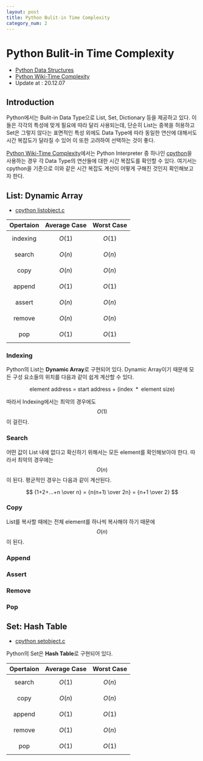 ```yaml
---
layout: post
title: Python Bulit-in Time Complexity
category_num: 2
---
```


# Python Bulit-in Time Complexity

- [Python Data Structures](<https://docs.python.org/3/tutorial/datastructures.html>)
- [Python Wiki-Time Complexity](<https://wiki.python.org/moin/TimeComplexity>)
- Update at : 20.12.07

## Introduction

Python에서는 Bulit-in Data Type으로 List, Set, Dictionary 등을 제공하고 있다. 이들은 각각의 특성에 맞게 필요에 따라 달리 사용되는데, 단순히 List는 중복을 허용하고 Set은 그렇지 않다는 표면적인 특성 외에도 Data Type에 따라 동일한 연산에 대해서도 시간 복잡도가 달라질 수 있어 이 또한 고려하여 선택하는 것이 좋다.

[Python Wiki-Time Complexity](<https://wiki.python.org/moin/TimeComplexity>)에서는 Python Interpreter 중 하나인 [cpython](<https://github.com/python/cpython>)을 사용하는 경우 각 Data Type의 연산들에 대한 시간 복잡도를 확인할 수 있다. 여기서는 cpython을 기준으로 이와 같은 시간 복잡도 계산이 어떻게 구해진 것인지 확인해보고자 한다.

## List: Dynamic Array

- [cpython listobject.c](<https://github.com/python/cpython/blob/master/Objects/listobject.c>)

| Opertaion | Average Case | Worst Case |
|:-----:| :-----: | :-----: |
| indexing | $$O(1)$$ | $$O(1)$$ |
| search | $$O(n)$$ | $$O(n)$$ |
| copy | $$O(n)$$ | $$O(n)$$ |
| append | $$O(1)$$ | $$O(1)$$ |
| assert | $$O(n)$$ | $$O(n)$$ |
| remove | $$O(n)$$ | $$O(n)$$ |
| pop | $$O(1)$$ | $$O(1)$$ |

### Indexing

Python의 List는 **Dynamic Array**로 구현되어 있다. Dynamic Array이기 때문에 모든 구성 요소들의 위치를 다음과 같이 쉽게 계산할 수 있다.

$$
\text{element address = start address + (index }*\text{ element size)}
$$

따라서 Indexing에서는 최악의 경우에도 $$O(1)$$이 걸린다.

### Search

어떤 값이 List 내에 없다고 확신하기 위해서는 모든 element를 확인해보아야 한다. 따라서 최악의 경우에는 $$O(n)$$이 된다. 평균적인 경우는 다음과 같이 계산된다.

$$
{1+2+...+n \over n} = {n(n+1) \over 2n} = {n+1 \over 2}
$$

### Copy

List를 복사할 때에는 전체 element를 하나씩 복사해야 하기 때문에 $$O(n)$$이 된다.

### Append

### Assert

### Remove

### Pop

## Set: Hash Table

- [cpython setobject.c](<https://github.com/python/cpython/blob/master/Objects/setobject.c>)

Python의 Set은 **Hash Table**로 구현되어 있다.

| Opertaion | Average Case | Worst Case |
|:-----:| :-----: | :-----: |
| search | $$O(1)$$ | $$O(n)$$ |
| copy | $$O(n)$$ | $$O(n)$$ |
| append | $$O(1)$$ | $$O(1)$$ |
| remove | $$O(1)$$ | $$O(n)$$ |
| pop | $$O(1)$$ | $$O(1)$$ |
